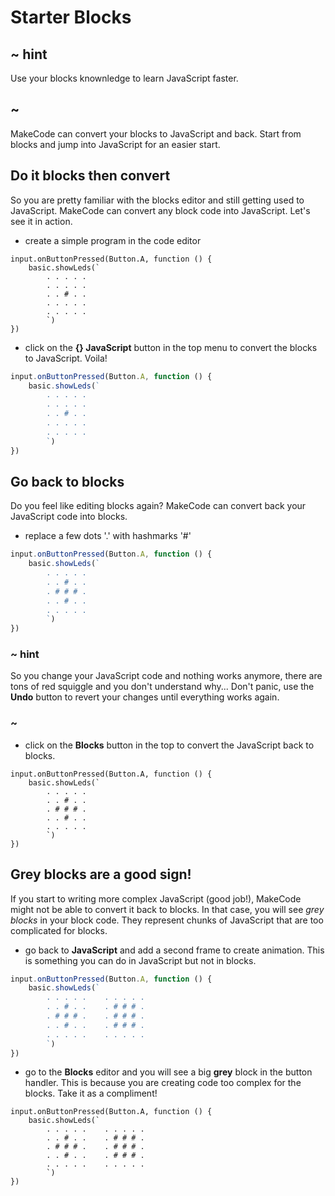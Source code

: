 # Starter Blocks

## ~ hint

Use your blocks knownledge to learn JavaScript faster.

## ~

MakeCode can convert your blocks to JavaScript and back. Start from blocks and jump into JavaScript for an easier start.

## Do it blocks then convert

So you are pretty familiar with the blocks editor and still getting used to JavaScript. MakeCode can convert any block code into JavaScript. Let's see it in action.

* create a simple program in the code editor

```blocks
input.onButtonPressed(Button.A, function () {
    basic.showLeds(`
        . . . . .
        . . . . .
        . . # . .
        . . . . .
        . . . . .
        `)
})
```

* click on the **{} JavaScript** button in the top menu to convert the blocks to JavaScript. Voila!

```typescript
input.onButtonPressed(Button.A, function () {
    basic.showLeds(`
        . . . . .
        . . . . .
        . . # . .
        . . . . .
        . . . . .
        `)
})
```

## Go back to blocks

Do you feel like editing blocks again? MakeCode can convert back your JavaScript code into blocks.

* replace a few dots '.' with hashmarks '#'

```typescript
input.onButtonPressed(Button.A, function () {
    basic.showLeds(`
        . . . . .
        . . # . .
        . # # # .
        . . # . .
        . . . . .
        `)
})
```

### ~ hint

So you change your JavaScript code and nothing works anymore, there are tons of red squiggle and you don't understand why... Don't panic, use the **Undo** button to revert your changes until everything works again.

### ~

* click on the **Blocks** button in the top to convert the JavaScript back to blocks.

```blocks
input.onButtonPressed(Button.A, function () {
    basic.showLeds(`
        . . . . .
        . . # . .
        . # # # .
        . . # . .
        . . . . .
        `)
})
```

## Grey blocks are a good sign!

If you start to writing more complex JavaScript (good job!), MakeCode might not be able to convert it back to blocks. In that case, you will see _grey blocks_ in your block code. They represent chunks of JavaScript that are too complicated for blocks.
 
* go back to **JavaScript** and add a second frame to create animation. This is something you can do in JavaScript but not in blocks.

```typescript
input.onButtonPressed(Button.A, function () {
    basic.showLeds(`
        . . . . .    . . . . . 
        . . # . .    . # # # .
        . # # # .    . # # # .
        . . # . .    . # # # .
        . . . . .    . . . . .
        `)
})
```

* go to the **Blocks** editor and you will see a big **grey** block in the button handler. This is because you are creating code too complex for the blocks. Take it as a compliment!

```blocks
input.onButtonPressed(Button.A, function () {
    basic.showLeds(`
        . . . . .    . . . . . 
        . . # . .    . # # # .
        . # # # .    . # # # .
        . . # . .    . # # # .
        . . . . .    . . . . .
        `)
})
```
